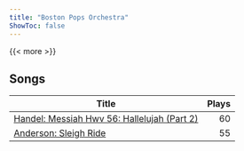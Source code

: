 ```yaml
---
title: "Boston Pops Orchestra"
ShowToc: false
---
```


{{< more >}}

## Songs
Title | Plays 
----- | -----: 
[Handel: Messiah Hwv 56: Hallelujah (Part 2)](/songs/handel-messiah-hwv) | 60
[Anderson: Sleigh Ride](/songs/anderson-sleigh-ride) | 55

